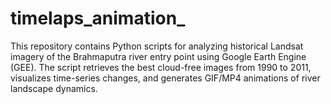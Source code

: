# timelaps_animation_

This repository contains Python scripts for analyzing historical Landsat imagery of the Brahmaputra river entry point using Google Earth Engine (GEE). 
The script retrieves the best cloud-free images from 1990 to 2011, visualizes time-series changes, and generates GIF/MP4 animations of river landscape dynamics.
